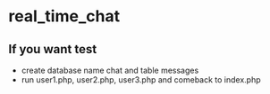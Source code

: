 # real_time_chat
## If you want test
* create database name chat and table messages
* run user1.php, user2.php, user3.php and comeback to index.php
